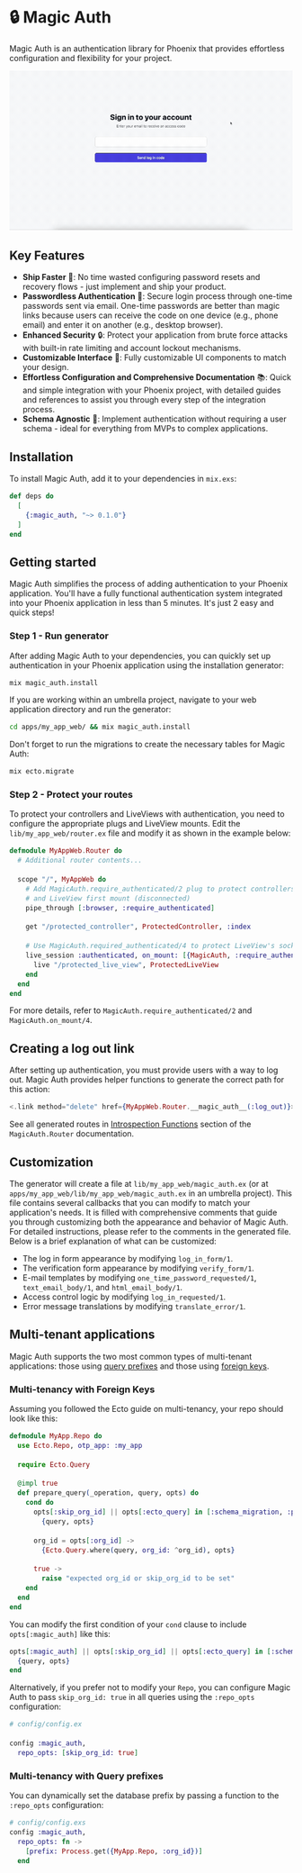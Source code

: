 # 🔒 Magic Auth

Magic Auth is an authentication library for Phoenix that provides effortless configuration and flexibility for your project.

![Magic Auth in action](assets/magic_auth_in_action.gif)

## Key Features

- **Ship Faster** 🚀: No time wasted configuring password resets and recovery flows - just implement and ship your product.
- **Passwordless Authentication** 📨: Secure login process through one-time passwords sent via email. One-time passwords are better than magic links because users can receive the code on one device (e.g., phone email) and enter it on another (e.g., desktop browser).
- **Enhanced Security** 🔒: Protect your application from brute force attacks with built-in rate limiting and account lockout mechanisms.
- **Customizable Interface** 🎨: Fully customizable UI components to match your design.
- **Effortless Configuration and Comprehensive Documentation** 📚: Quick and simple integration with your Phoenix project, with detailed guides and references to assist you through every step of the integration process.
- **Schema Agnostic** 👤: Implement authentication without requiring a user schema - ideal for everything from MVPs to complex applications.

## Installation

To install Magic Auth, add it to your dependencies in `mix.exs`:

```elixir
def deps do
  [
    {:magic_auth, "~> 0.1.0"}
  ]
end
```

## Getting started

Magic Auth simplifies the process of adding authentication to your Phoenix application. You'll have a fully functional authentication system integrated into your Phoenix application in less than 5 minutes. It's just 2 easy and quick steps!

### Step 1 - Run generator

After adding Magic Auth to your dependencies, you can quickly set up authentication in your Phoenix application using the installation generator:

```bash
mix magic_auth.install
```

If you are working within an umbrella project, navigate to your web application directory and run the generator:

```bash
cd apps/my_app_web/ && mix magic_auth.install
```

Don't forget to run the migrations to create the necessary tables for Magic Auth:

```bash
mix ecto.migrate
```

### Step 2 - Protect your routes

To protect your controllers and LiveViews with authentication, you need to configure the appropriate plugs and LiveView mounts. Edit the `lib/my_app_web/router.ex` file and modify it as shown in the example below:

```elixir
defmodule MyAppWeb.Router do 
  # Additional router contents...

  scope "/", MyAppWeb do
    # Add MagicAuth.require_authenticated/2 plug to protect controllers
    # and LiveView first mount (disconnected)
    pipe_through [:browser, :require_authenticated]

    get "/protected_controller", ProtectedController, :index

    # Use MagicAuth.required_authenticated/4 to protect LiveView's socket connection
    live_session :authenticated, on_mount: [{MagicAuth, :require_authenticated}] do
      live "/protected_live_view", ProtectedLiveView
    end
  end
end
```

For more details, refer to `MagicAuth.require_authenticated/2` and `MagicAuth.on_mount/4`.

## Creating a log out link

After setting up authentication, you must provide users with a way to log out. Magic Auth provides helper functions to generate the correct path for this action:

```elixir
<.link method="delete" href={MyAppWeb.Router.__magic_auth__(:log_out)}>Logout</.link>
```

See all generated routes in [Introspection Functions](/magic_auth/MagicAuth.Router.html#module-introspection-functions) section of the `MagicAuth.Router` documentation.

## Customization
The generator will create a file at `lib/my_app_web/magic_auth.ex` (or at `apps/my_app_web/lib/my_app_web/magic_auth.ex` in an umbrella project). This file contains several callbacks that you can modify to match your application's needs. It is filled with comprehensive comments that guide you through customizing both the appearance and behavior of Magic Auth. For detailed instructions, please refer to the comments in the generated file. Below is a brief explanation of what can be customized:

- The log in form appearance by modifying `log_in_form/1`.
- The verification form appearance by modifying `verify_form/1`.
- E-mail templates by modifying `one_time_password_requested/1`, `text_email_body/1`, and `html_email_body/1`.
- Access control logic by modifying `log_in_requested/1`.
- Error message translations by modifying `translate_error/1`.

## Multi-tenant applications

Magic Auth supports the two most common types of multi-tenant applications: those using [query prefixes](https://hexdocs.pm/ecto/multi-tenancy-with-query-prefixes.html) and those using [foreign keys](https://hexdocs.pm/ecto/multi-tenancy-with-foreign-keys.html). 

### Multi-tenancy with Foreign Keys

Assuming you followed the Ecto guide on multi-tenancy, your repo should look like this:

```elixir
defmodule MyApp.Repo do
  use Ecto.Repo, otp_app: :my_app

  require Ecto.Query

  @impl true
  def prepare_query(_operation, query, opts) do
    cond do
      opts[:skip_org_id] || opts[:ecto_query] in [:schema_migration, :preload] ->
        {query, opts}

      org_id = opts[:org_id] ->
        {Ecto.Query.where(query, org_id: ^org_id), opts}

      true ->
        raise "expected org_id or skip_org_id to be set"
    end
  end
end
```

You can modify the first condition of your `cond` clause to include `opts[:magic_auth]` like this:

```elixir
opts[:magic_auth] || opts[:skip_org_id] || opts[:ecto_query] in [:schema_migration, :preload] ->
  {query, opts}
end
```

Alternatively, if you prefer not to modify your `Repo`, you can configure Magic Auth to pass `skip_org_id: true` in
all queries using the `:repo_opts` configuration:

```elixir
# config/config.ex

config :magic_auth,
  repo_opts: [skip_org_id: true]
```

### Multi-tenancy with Query prefixes

You can dynamically set the database prefix by passing a function to the `:repo_opts` configuration:

```elixir
# config/config.exs
config :magic_auth,
  repo_opts: fn ->
    [prefix: Process.get({MyApp.Repo, :org_id})]
  end
```